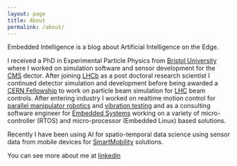 ```yaml
---
layout: page
title: About
permalink: /about/
---
```


Embedded Intelligence is a blog about Artificial Intelligence on the Edge.

I received a PhD in Experimental Particle Physics from [Bristol University](http://www.bristol.ac.uk/physics/) where I worked on simulation software and sensor development for the [CMS](https://cms.cern/detector) dector. After joining [LHCb]() as a post doctoral research scientist I continued detector simulation and development before being awarded a [CERN Fellowship](https://home.cern/) to work on particle beam simulation for [LHC](https://home.cern/science/accelerators/large-hadron-collider) beam controls. After entering industry I worked on realtime motion control for [parallel manipulator robotics](http://www.hagenbuch.ch/en/produkte/hexamove) and [vibration testing](http://www.hagenbuch.ch/en/produkte/high-performance-shaker) and as a consulting software engineer for [Embedded Systems](https://www.bbv.ch/) working on a variety of micro-controller (RTOS) and micro-processor (Embedded Linux) based solutions.

Recently I have been using AI for spatio-temporal data science using sensor data from mobile devices for [SmartMobility](https://axonvibe.com/) solutions. 

You can see more about me at [linkedin](https://www.linkedin.com/in/andrew-presland-682376124/)

